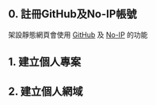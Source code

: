 

## 0. 註冊GitHub及No-IP帳號

架設靜態網頁會使用 [GitHub][1] 及 [No-IP][2] 的功能






[1]: https://github.com/
[2]: https://www.noip.com/

## 1. 建立個人專案








## 2. 建立個人網域






